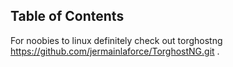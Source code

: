## Table of Contents



For noobies to linux definitely check out torghostng https://github.com/jermainlaforce/TorghostNG.git .



